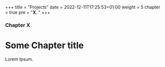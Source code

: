 +++
title = "Projects"
date = 2022-12-11T17:25:53+01:00
weight = 5
chapter = true
pre = "<b>X. </b>"
+++

### Chapter X

# Some Chapter title

Lorem Ipsum. 